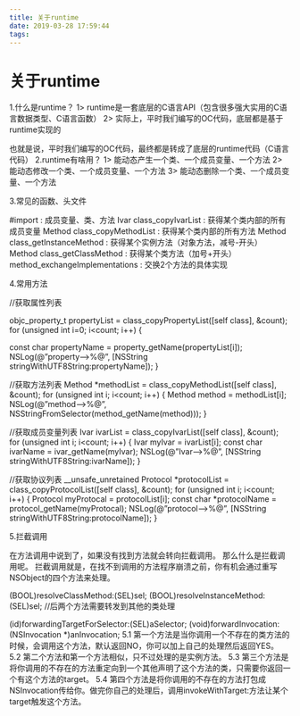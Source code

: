 ```yaml
---
title: 关于runtime
date: 2019-03-28 17:59:44
tags:
---
```


#    关于runtime

1.什么是runtime？
1> runtime是一套底层的C语言API（包含很多强大实用的C语言数据类型、C语言函数）
2> 实际上，平时我们编写的OC代码，底层都是基于runtime实现的

也就是说，平时我们编写的OC代码，最终都是转成了底层的runtime代码（C语言代码）
2.runtime有啥用？
1> 能动态产生一个类、一个成员变量、一个方法
2> 能动态修改一个类、一个成员变量、一个方法
3> 能动态删除一个类、一个成员变量、一个方法

<!-- more -->

3.常见的函数、头文件

#import : 成员变量、类、方法
Ivar class_copyIvarList : 获得某个类内部的所有成员变量
Method class_copyMethodList : 获得某个类内部的所有方法
Method class_getInstanceMethod : 获得某个实例方法（对象方法，减号-开头）
Method class_getClassMethod : 获得某个类方法（加号+开头）
method_exchangeImplementations : 交换2个方法的具体实现

4.常用方法

//获取属性列表

objc_property_t propertyList = class_copyPropertyList([self class], &count);
for (unsigned int i=0; i<count; i++) {

const char propertyName = property_getName(propertyList[i]);
NSLog(@”property—->%@”, [NSString stringWithUTF8String:propertyName]);
}

//获取方法列表
Method *methodList = class_copyMethodList([self class], &count);
for (unsigned int i; i<count; i++) {
Method method = methodList[i];
NSLog(@”method—->%@”, NSStringFromSelector(method_getName(method)));
}

//获取成员变量列表
Ivar ivarList = class_copyIvarList([self class], &count);
for (unsigned int i; i<count; i++) {
Ivar myIvar = ivarList[i];
const char ivarName = ivar_getName(myIvar);
NSLog(@”Ivar—->%@”, [NSString stringWithUTF8String:ivarName]);
}

//获取协议列表
__unsafe_unretained Protocol *protocolList = class_copyProtocolList([self class], &count);
for (unsigned int i; i<count; i++) {
Protocol myProtocal = protocolList[i];
const char *protocolName = protocol_getName(myProtocal);
NSLog(@”protocol—->%@”, [NSString stringWithUTF8String:protocolName]);
}

5.拦截调用

在方法调用中说到了，如果没有找到方法就会转向拦截调用。
那么什么是拦截调用呢。
拦截调用就是，在找不到调用的方法程序崩溃之前，你有机会通过重写NSObject的四个方法来处理。


(BOOL)resolveClassMethod:(SEL)sel;
(BOOL)resolveInstanceMethod:(SEL)sel;
//后两个方法需要转发到其他的类处理

(id)forwardingTargetForSelector:(SEL)aSelector;
(void)forwardInvocation:(NSInvocation *)anInvocation;
5.1 第一个方法是当你调用一个不存在的类方法的时候，会调用这个方法，默认返回NO，你可以加上自己的处理然后返回YES。
5.2 第二个方法和第一个方法相似，只不过处理的是实例方法。
5.3 第三个方法是将你调用的不存在的方法重定向到一个其他声明了这个方法的类，只需要你返回一个有这个方法的target。
5.4 第四个方法是将你调用的不存在的方法打包成NSInvocation传给你。做完你自己的处理后，调用invokeWithTarget:方法让某个target触发这个方法。
